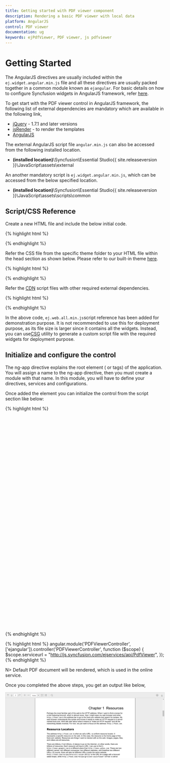 ```yaml
---
title: Getting started with PDF viewer component	
description: Rendering a basic PDF viewer with local data
platform: AngularJS
control: PDF viewer
documentation: ug
keywords: ejPdfViewer, PDF viewer, js pdfviewer 
---
```


# Getting Started

The AngularJS directives are usually included within the `ej.widget.angular.min.js` file and all these directives are usually packed together in a common module known as `ejangular`. For basic details on how to configure Syncfusion widgets in AngularJS framework, refer [here](https://help.syncfusion.com/js/angularjs).

To get start with the PDF viewer control in AngularJS framework, the following list of external dependencies are mandatory which are available in the following link, 

* [jQuery](http://jquery.com) - 1.7.1 and later versions
* [jsRender](https://github.com/borismoore/jsrender) - to render the templates
* [AngularJS](https://angularjs.org/)

The external AngularJS script file `angular.min.js` can also be accessed from the following installed location.

* **(installed location)**\Syncfusion\Essential Studio\{{ site.releaseversion }}\JavaScript\assets\external

An another mandatory script is `ej.widget.angular.min.js`, which can be accessed from the below specified location.

* **(installed location)**\Syncfusion\Essential Studio\{{ site.releaseversion }}\JavaScript\assets\scripts\common

## Script/CSS Reference

Create a new HTML file and include the below initial code.

{% highlight html %}

<!DOCTYPE html>
<html lang="en" xmlns="http://www.w3.org/1999/xhtml">
    <head>
        <meta charset="utf-8" />
        <title> </title>
    </head>
    <body>
    </body>
</html>

{% endhighlight %}

Refer the CSS file from the specific theme folder to your HTML file within the head section as shown below. Please refer to our built-in theme [here](https://help.syncfusion.com/js/theming-in-essential-javascript-components).

{% highlight html %}

<head>
    <meta charset="utf-8" />
    <title>Getting Started - PDF viewer</title>
    <link href="http://cdn.syncfusion.com/{{ site.releaseversion }}/js/web/flat-azure/ej.web.all.min.css" rel="stylesheet" />
</head>

{% endhighlight %}

Refer the [CDN](https://help.syncfusion.com/js/cdn) script files with other required external dependencies.

{% highlight html %}

<head>
    <meta charset="utf-8" />
    <title>Getting Started - PDF viewer</title>
    <link href="http://cdn.syncfusion.com/{{ site.releaseversion }}/js/web/flat-azure/ej.web.all.min.css" rel="stylesheet" />
    <script src="http://cdn.syncfusion.com/js/assets/external/jquery-3.0.0.min.js"></script>
    <script src="http://cdn.syncfusion.com/js/assets/external/jsrender.min.js"></script>
    <script src="http://cdn.syncfusion.com/js/assets/external/angular.min.js"></script>
    <script src="http://cdn.syncfusion.com/{{ site.releaseversion }}/js/web/ej.web.all.min.js"></script>
    <script src="http://cdn.syncfusion.com/{{ site.releaseversion }}/js/common/ej.widget.angular.min.js"></script>
</head>

{% endhighlight %}

In the above code, `ej.web.all.min.js`script reference has been added for demonstration purpose. It is not recommended to use this for deployment purpose, as its file size is larger since it contains all the widgets. Instead, you can use[CSG](http://csg.syncfusion.com/# "") utility to generate a custom script file with the required widgets for deployment purpose.

## Initialize and configure the control

The ng-app directive explains the root element (<html> or <body> tags) of the application. You will assign a name to the ng-app directive, then you must create a module with that name. In this module, you will have to define your directives, services and configurations.

Once added the element you can initialize the control from the script section like below:


{% highlight html %}
 <div id="pdfviewer" style="width: 100%;height:680px" ej-pdfviewer e-serviceurl="serviceurl" e-isresponsive="true" ></div>
{% endhighlight %}

{% highlight html %}
angular.module('PDFViewerController', ['ejangular']).controller('PDFViewerController', function ($scope) {
    $scope.serviceurl = "http://js.syncfusion.com/ejservices/api/PdfViewer",
});
{% endhighlight %}

N> Default PDF document will be rendered, which is used in the online service.

Once you completed the above steps, you get an output like below,

![](getting-started_images/pdfviewer.png)

